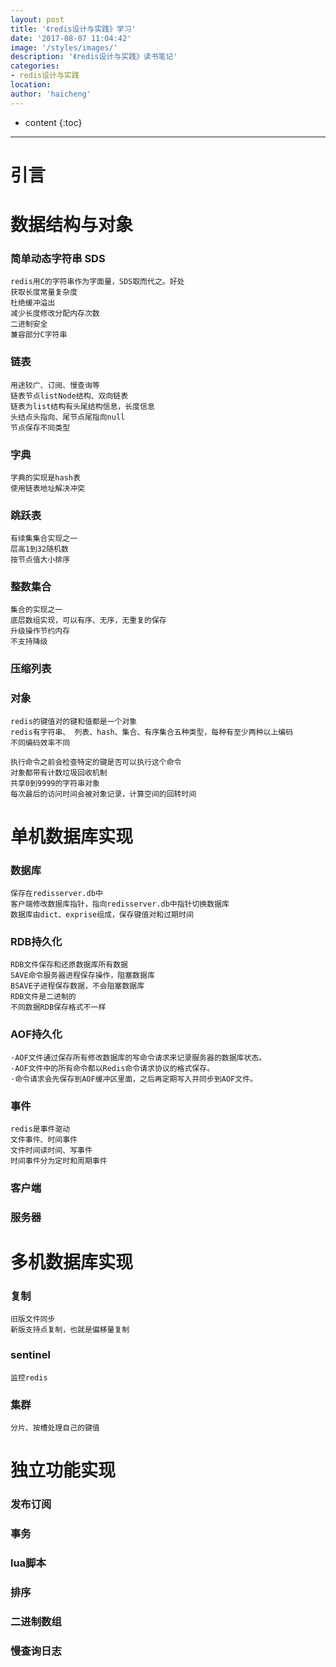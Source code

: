 ```yaml
---
layout: post
title: '《redis设计与实践》学习'
date: '2017-08-07 11:04:42'
image: '/styles/images/'
description: '《redis设计与实践》读书笔记'
categories:
- redis设计与实践
location:
author: 'haicheng'
---
```


* content
{:toc}
---------------------------------------

# 引言

# 数据结构与对象

### 简单动态字符串 SDS

    redis用C的字符串作为字面量，SDS取而代之。好处
    获取长度常量复杂度
    杜绝缓冲溢出
    减少长度修改分配内存次数
    二进制安全
    兼容部分C字符串

### 链表

    用途较广、订阅、慢查询等
    链表节点listNode结构、双向链表
    链表为list结构有头尾结构信息，长度信息
    头结点头指向、尾节点尾指向null
    节点保存不同类型
    
### 字典

    字典的实现是hash表
    使用链表地址解决冲突
### 跳跃表

    有续集集合实现之一
    层高1到32随机数
    按节点值大小排序
### 整数集合

    集合的实现之一
    底层数组实现，可以有序、无序，无重复的保存
    升级操作节约内存
    不支持降级

### 压缩列表
### 对象

    redis的键值对的键和值都是一个对象
    redis有字符串、 列表、hash、集合、有序集合五种类型，每种有至少两种以上编码
    不同编码效率不同
    
    执行命令之前会检查特定的键是否可以执行这个命令
    对象都带有计数垃圾回收机制
    共享0到9999的字符串对象
    每次最后的访问时间会被对象记录，计算空间的回转时间

# 单机数据库实现

### 数据库

    保存在redisserver.db中
    客户端修改数据库指针，指向redisserver.db中指针切换数据库
    数据库由dict、exprise组成，保存键值对和过期时间

### RDB持久化

    RDB文件保存和还原数据库所有数据
    SAVE命令服务器进程保存操作，阻塞数据库
    BSAVE子进程保存数据，不会阻塞数据库
    RDB文件是二进制的
    不同数据RDB保存格式不一样
    
### AOF持久化
    ·AOF文件通过保存所有修改数据库的写命令请求来记录服务器的数据库状态。
    ·AOF文件中的所有命令都以Redis命令请求协议的格式保存。
    ·命令请求会先保存到AOF缓冲区里面，之后再定期写入并同步到AOF文件。

### 事件

    redis是事件驱动
    文件事件、时间事件
    文件时间读时间、写事件
    时间事件分为定时和周期事件
    
### 客户端
### 服务器

# 多机数据库实现

### 复制

    旧版文件同步
    新版支持点复制，也就是偏移量复制
    
### sentinel

    监控redis
    
### 集群

    分片、按槽处理自己的键值

# 独立功能实现
### 发布订阅
### 事务
### lua脚本
### 排序
### 二进制数组
### 慢查询日志



